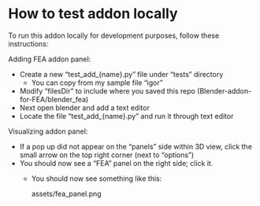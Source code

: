 # How to test addon locally

To run this addon locally for development purposes, follow these instructions:

Adding FEA addon panel:

- Create a new “test_add_{name}.py” file under “tests” directory
    - You can copy from my sample file “igor”
- Modify “filesDir” to include where you saved this repo (Blender-addon-for-FEA/blender_fea)
- Next open blender and add a text editor
- Locate the file “test_add_{name}.py” and run it through text editor

Visualizing addon panel:

- If a pop up did not appear on the “panels” side within 3D view, click the small arrow on the top right corner (next to “options”)
- You should now see a “FEA” panel on the right side; click it.
    - You should now see something like this:

        assets/fea_panel.png

    